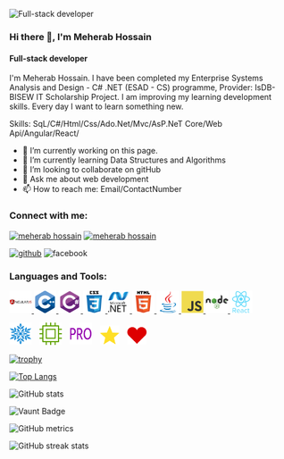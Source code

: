 ![Full-stack developer](C:\Users\User-PC\Desktop\image)
### Hi there 👋, I'm Meherab Hossain
#### Full-stack developer


I'm Meherab Hossain. I have been completed my Enterprise Systems Analysis and Design - C# .NET (ESAD - CS) programme, Provider: IsDB-BISEW IT Scholarship Project. I am improving my learning development skills. Every day I want to learn something new.

Skills: SqL/C#/Html/Css/Ado.Net/Mvc/AsP.NeT Core/Web Api/Angular/React/

- 🔭 I’m currently working on this page. 
- 🌱 I’m currently learning Data Structures and Algorithms 
- 👯 I’m looking to collaborate on gitHub 
- 💬 Ask me about web development 
- 📫 How to reach me: Email/ContactNumber 

<h3 align="left">Connect with me:</h3>
<p align="left">
<a href="https://fb.com/meherab hossain" target="blank"><img align="center" src="https://raw.githubusercontent.com/rahuldkjain/github-profile-readme-generator/master/src/images/icons/Social/facebook.svg" alt="meherab hossain" height="30" width="40" /></a>
<a href="https://instagram.com/meherab hossain" target="blank"><img align="center" src="https://raw.githubusercontent.com/rahuldkjain/github-profile-readme-generator/master/src/images/icons/Social/instagram.svg" alt="meherab hossain" height="30" width="40" /></a>
</p>



[<img src='https://cdn.jsdelivr.net/npm/simple-icons@3.0.1/icons/github.svg' alt='github' height='40'>](https://github.com/OppiSFD) <img src='https://cdn.jsdelivr.net/npm/simple-icons@3.0.1/icons/facebook.svg' alt='facebook' height='40'>

<h3 align="left">Languages and Tools:</h3>
<p align="left"> <a href="https://angular.io" target="_blank" rel="noreferrer"> <img src="https://raw.githubusercontent.com/devicons/devicon/master/icons/angularjs/angularjs-original-wordmark.svg" alt="angularjs" width="40" height="40"/> </a>  <a href="https://www.w3schools.com/cpp/" target="_blank" rel="noreferrer"> <img src="https://raw.githubusercontent.com/devicons/devicon/master/icons/cplusplus/cplusplus-original.svg" alt="cplusplus" width="40" height="40"/> </a> <a href="https://www.w3schools.com/cs/" target="_blank" rel="noreferrer"> <img src="https://raw.githubusercontent.com/devicons/devicon/master/icons/csharp/csharp-original.svg" alt="csharp" width="40" height="40"/> </a> <a href="https://www.w3schools.com/css/" target="_blank" rel="noreferrer"> <img src="https://raw.githubusercontent.com/devicons/devicon/master/icons/css3/css3-original-wordmark.svg" alt="css3" width="40" height="40"/> </a> <a href="https://dotnet.microsoft.com/" target="_blank" rel="noreferrer"> <img src="https://raw.githubusercontent.com/devicons/devicon/master/icons/dot-net/dot-net-original-wordmark.svg" alt="dotnet" width="40" height="40"/> </a> <a href="https://www.w3.org/html/" target="_blank" rel="noreferrer"> <img src="https://raw.githubusercontent.com/devicons/devicon/master/icons/html5/html5-original-wordmark.svg" alt="html5" width="40" height="40"/> </a> <a href="https://www.java.com" target="_blank" rel="noreferrer"> <img src="https://raw.githubusercontent.com/devicons/devicon/master/icons/java/java-original.svg" alt="java" width="40" height="40"/> </a> <a href="https://developer.mozilla.org/en-US/docs/Web/JavaScript" target="_blank" rel="noreferrer"> <img src="https://raw.githubusercontent.com/devicons/devicon/master/icons/javascript/javascript-original.svg" alt="javascript" width="40" height="40"/> </a> <a href="https://nodejs.org" target="_blank" rel="noreferrer"> <img src="https://raw.githubusercontent.com/devicons/devicon/master/icons/nodejs/nodejs-original-wordmark.svg" alt="nodejs" width="40" height="40"/> </a> <a href="https://reactjs.org/" target="_blank" rel="noreferrer"> <img src="https://raw.githubusercontent.com/devicons/devicon/master/icons/react/react-original-wordmark.svg" alt="react" width="40" height="40"/> </a> </p>

<a href='https://archiveprogram.github.com/'><img src='https://raw.githubusercontent.com/acervenky/animated-github-badges/master/assets/acbadge.gif' width='40' height='40'></a> <a href='https://docs.github.com/en/developers'><img src='https://raw.githubusercontent.com/acervenky/animated-github-badges/master/assets/devbadge.gif' width='40' height='40'></a> <a href='https://github.com/pricing'><img src='https://raw.githubusercontent.com/acervenky/animated-github-badges/master/assets/pro.gif' width='40' height='40'></a> <a href='https://stars.github.com/'><img src='https://raw.githubusercontent.com/acervenky/animated-github-badges/master/assets/starbadge.gif' width='35' height='35'></a> <a href='https://docs.github.com/en/github/supporting-the-open-source-community-with-github-sponsors'><img src='https://raw.githubusercontent.com/acervenky/animated-github-badges/master/assets/sponsorbadge.gif' width='35' height='35'></a> 

[![trophy](https://github-profile-trophy.vercel.app/?username=OppiSFD)](https://github.com/ryo-ma/github-profile-trophy)

[![Top Langs](https://github-readme-stats.vercel.app/api/top-langs/?username=OppiSFD)](https://github.com/anuraghazra/github-readme-stats)

![GitHub stats](https://github-readme-stats.vercel.app/api?username=OppiSFD&show_icons=true&count_private=true)  

![Vaunt Badge](https://api.vaunt.dev/v1/github/entities/OppiSFD/contributions?format=svg&private=true)  

![GitHub metrics](https://metrics.lecoq.io/OppiSFD)  

![GitHub streak stats](https://streak-stats.demolab.com/?user=OppiSFD)  
